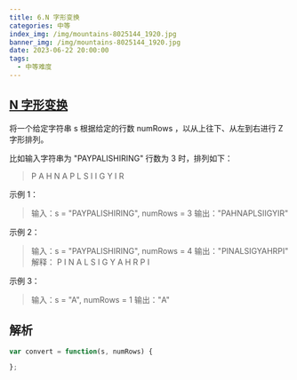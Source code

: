 ```yaml
---
title: 6.N 字形变换
categories: 中等
index_img: /img/mountains-8025144_1920.jpg
banner_img: /img/mountains-8025144_1920.jpg
date: 2023-06-22 20:00:00
tags:
  - 中等难度
---
```


## [N 字形变换](https://leetcode.cn/problems/zigzag-conversion/)

将一个给定字符串 s 根据给定的行数 numRows ，以从上往下、从左到右进行 Z 字形排列。

比如输入字符串为 "PAYPALISHIRING" 行数为 3 时，排列如下：

> P   A   H   N
> A P L S I I G
> Y   I   R


<!-- more -->

示例 1：

> 输入：s = "PAYPALISHIRING", numRows = 3
> 输出："PAHNAPLSIIGYIR"

示例 2：

> 输入：s = "PAYPALISHIRING", numRows = 4
> 输出："PINALSIGYAHRPI"
> 解释：
> P     I    N
> A   L S  I G
> Y A   H R
> P     I


示例 3：

> 输入：s = "A", numRows = 1
> 输出："A"

## 解析

```javascript
var convert = function(s, numRows) {

};
```
